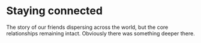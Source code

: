# Staying connected

The story of our friends dispersing across the world, but the core relationships remaining intact. Obviously there was something deeper there. 
